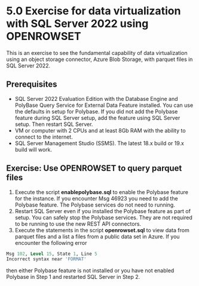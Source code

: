 # 5.0 Exercise for data virtualization with SQL Server 2022 using OPENROWSET

This is an exercise to see the fundamental capability of data virtualization using an object storage connector, Azure Blob Storage, with parquet files in SQL Server 2022.

## Prerequisites

- SQL Server 2022 Evaluation Edition with the Database Engine and PolyBase Query Service for External Data Feature installed. You can use the defaults in setup for Polybase. If you did not add the Polybase feature during SQL Server setup, add the feature using SQL Server setup. Then restart SQL Server.
- VM or computer with 2 CPUs and at least 8Gb RAM with the ability to connect to the internet.
- SQL Server Management Studio (SSMS). The latest 18.x build or 19.x build will work.

## Exercise: Use OPENROWSET to query parquet files

1. Execute the script **enablepolybase.sql** to enable the Polybase feature for the instance. If you encounter Msg 46923 you need to add the Polybase feature. The Polybase services do not need to running.
1. Restart SQL Server even if you installed the Polybase feature as part of setup. You can safely stop the Polybase services. They are not required to be running to use the new REST API connectors.
1. Execute the statements in the script **openrowset.sql** to view data from parquet files and a list a files from a public data set in Azure. If you encounter the following error

```sql
Msg 102, Level 15, State 1, Line 5
Incorrect syntax near 'FORMAT'
```
then either Polybase feature is not installed or you have not enabled Polybase in Step 1 and restarted SQL Server in Step 2.